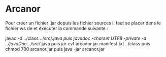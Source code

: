 # Arcanor

Pour créer un fichier .jar depuis les fichier sources il faut se placer dens le fichier ws de et éxecuter la commande suivante :

javac -d ../class ../src/*.java
puis
javadoc -charset UTF8 -private -d ../javaDoc ../src/*.java
puis
jar cvf arcanor.jar manifest.txt ../class
puis
chmod 700 arcanor.jar
puis
java -jar arcanor.jar

